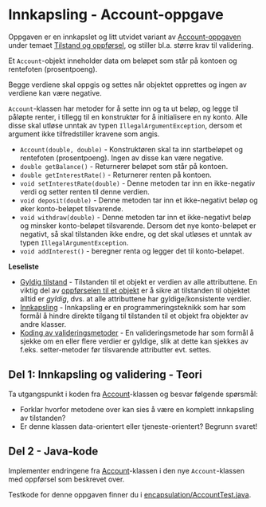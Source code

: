 # Innkapsling - Account-oppgave

Oppgaven er en innkapslet og litt utvidet variant av [Account-oppgaven](../oving1/Account.md) under temaet [Tilstand og oppførsel](https://www.ntnu.no/wiki/pages/viewpage.action?pageId=65937373), og stiller bl.a. større krav til validering.

Et `Account`-objekt inneholder data om beløpet som står på kontoen og rentefoten (prosentpoeng).

Begge verdiene skal oppgis og settes når objektet opprettes og ingen av verdiene kan være negative.

`Account`-klassen har metoder for å sette inn og ta ut beløp, og legge til påløpte renter, i tillegg til en konstruktør for å initialisere en ny konto. Alle disse skal utløse unntak av typen `IllegalArgumentException`, dersom et argument ikke tilfredstiller kravene som angis.

- `Account(double, double)` - Konstruktøren skal ta inn startbeløpet og rentefoten (prosentpoeng). Ingen av disse kan være negative.
- `double getBalance()` - Returnerer beløpet som står på kontoen.
- `double getInterestRate()` - Returnerer renten på kontoen.
- `void setInterestRate(double)` - Denne metoden tar inn en ikke-negativ verdi og setter renten til denne verdien.
- `void deposit(double)` - Denne metoden tar inn et ikke-negativt beløp og øker konto-beløpet tilsvarende.
- `void withdraw(double)` - Denne metoden tar inn et ikke-negativt beløp og minsker konto-beløpet tilsvarende. Dersom det nye konto-beløpet er negativt, så skal tilstanden ikke endre, og det skal utløses et unntak av typen `IllegalArgumentException`.
- `void addInterest()` - beregner renta og legger det til konto-beløpet.

__Leseliste__

 - [Gyldig tilstand](https://www.ntnu.no/wiki/display/tdt4100/Gyldig+tilstand) - Tilstanden til et objekt er verdien av alle attributtene. En viktig del av [oppførselen til et objekt](https://www.ntnu.no/wiki/pages/viewpage.action?pageId=65937373) er å sikre at tilstanden til objektet alltid er *gyldig*, dvs. at alle attributtene har gyldige/konsistente verdier.
- [Innkapsling](https://www.ntnu.no/wiki/display/tdt4100/Innkapsling) - Innkapsling er en programmeringsteknikk som har som formål å hindre direkte tilgang til tilstanden til et objekt fra objekter av andre klasser.
- [Koding av valideringsmetoder](https://www.ntnu.no/wiki/display/tdt4100/Koding+av+valideringsmetoder) - En valideringsmetode har som formål å sjekke om en eller flere verdier er gyldige, slik at dette kan sjekkes av f.eks. setter-metoder før tilsvarende attributter evt. settes.

## Del 1: Innkapsling og validering - Teori

Ta utgangspunkt i koden fra [Account](../oving1/Account.md)-klassen og besvar følgende spørsmål:

- Forklar hvorfor metodene over kan sies å være en komplett innkapsling av tilstanden?
- Er denne klassen data-orientert eller tjeneste-orientert? Begrunn svaret!

## Del 2 - Java-kode

Implementer endringene fra [Account](../oving1/Account.md)-klassen i den nye `Account`-klassen med oppførsel som beskrevet over.

Testkode for denne oppgaven finner du i [encapsulation/AccountTest.java](../../tests/encapsulation/AccountTest.java).
